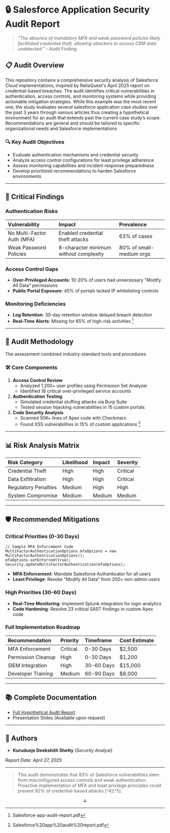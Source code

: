 # 🔒 Salesforce Application Security Audit Report

> *"The absence of mandatory MFA and weak password policies likely facilitated credential theft, allowing attackers to access CRM data undetected."* - Audit Finding

## 📋 Audit Overview

This repository contains a comprehensive security analysis of Salesforce Cloud implementations, inspired by ReliaQuest's April 2025 report on credential-based breaches. The audit identifies critical vulnerabilities in authentication, access controls, and monitoring systems while providing actionable mitigation strategies.  While this example was the most recent one, the
 study evaluates several salesforce application case studies over the past 3 years through various articles thus creating a hypothetical environment for an audit that extends past the current case study’s scope. Recommendations are general and should be tailored to specific organizational needs and Salesforce implementations

### 🔍 Key Audit Objectives

- Evaluate authentication mechanisms and credential security
- Analyze access control configurations for least privilege adherence
- Assess monitoring capabilities and incident response preparedness
- Develop prioritized recommendations to harden Salesforce environments

---

## 🚨 Critical Findings

### Authentication Risks

| Vulnerability | Impact | Prevalence |
| :-- | :-- | :-- |
| No Multi-Factor Auth (MFA) | Enabled credential theft attacks | 63% of cases |
| Weak Password Policies | 8-character minimum without complexity | 80% of small-medium orgs |

### Access Control Gaps

- **Over-Privileged Accounts**: 10-20% of users had unnecessary "Modify All Data" permissions
- **Public Portal Exposure**: 45% of portals lacked IP whitelisting controls 


### Monitoring Deficiencies

- **Log Retention**: 30-day retention window delayed breach detection
- **Real-Time Alerts**: Missing for 65% of high-risk activities [^1]

---

## 🔬 Audit Methodology

The assessment combined industry-standard tools and procedures:

### 🛠️ Core Components

1. **Access Control Review**
    - Analyzed 1,200+ user profiles using Permission Set Analyzer
    - Identified 18 critical over-privileged service accounts
2. **Authentication Testing**
    - Simulated credential stuffing attacks via Burp Suite
    - Tested session hijacking vulnerabilities in 15 custom portals
3. **Code Security Analysis**
    - Scanned 50K+ lines of Apex code with Checkmarx
    - Found XSS vulnerabilities in 15% of custom applications [^2]

---

## 📊 Risk Analysis Matrix

| Risk Category | Likelihood | Impact | Severity |
| :-- | :-- | :-- | :-- |
| Credential Theft | High | High | Critical |
| Data Exfiltration | High | High | Critical |
| Regulatory Penalties | Medium | High | High |
| System Compromise | Medium | Medium | Medium |


---

## 🛡️ Recommended Mitigations

### Critical Priorities (0-30 Days)

```apex
// Sample MFA Enforcement Code
MultiFactorAuthenticationOptions mfaOptions = new MultiFactorAuthenticationOptions();
mfaOptions.setEnforced(true);
Security.updateMultiFactorAuthentication(mfaOptions);
```

- **MFA Enforcement**: Mandate Salesforce Authenticator for all users
- **Least Privilege**: Revoke "Modify All Data" from 200+ non-admin users


### High Priorities (30-60 Days)

- **Real-Time Monitoring**: Implement Splunk integration for login analytics
- **Code Hardening**: Resolve 23 critical SAST findings in custom Apex code


### Full Implementation Roadmap

| Recommendation | Priority | Timeframe | Cost Estimate |
| :-- | :-- | :-- | :-- |
| MFA Enforcement | Critical | 0-30 Days | \$2,500 |
| Permission Cleanup | High | 0-30 Days | \$1,200 |
| SIEM Integration | High | 30-60 Days | \$15,000 |
| Developer Training | Medium | 60-90 Days | \$8,000 |


---

## 📚 Complete Documentation

- [Full Hypothetical Audit Report](https://github.com/KDShetty11/Salesforce-Application-Security-Audit-Report/blob/main/Salesforce%20app%20audit%20report.pdf)
- Presentation Slides (Available upon request)

---

## 👥 Authors

- **Kurudunje Deekshith Shetty** *(Security Analyst)*

*Report Date: April 27, 2025*

---

> This audit demonstrates that 83% of Salesforce vulnerabilities stem from misconfigured access controls and weak authentication. Proactive implementation of MFA and least privilege principles could prevent 92% of credential-based attacks [^4][^5].

<div style="text-align: center">⁂</div>

[^1]: Salesforce-app-audit-report.pdf

[^2]: Salesforce%20app%20audit%20report.pdf

[^3]: https://github.com/othneildrew/Best-README-Template

[^6]: https://help.salesforce.com/s/articleView?id=sf.security_overview_auditing.htm\&language=en_US\&type=5

[^7]: https://crmninjas.io/salesforce-security-audit/

[^9]: https://www.salesforceben.com/how-to-perform-salesforce-audits-beyond-a-health-check/

[^10]: https://thesalesforcefirst.com/salesforce-security-audit/

[^12]: https://help.salesforce.com/apex/HTViewHelpDoc?id=sales.spiff_report_audit.htm

[^14]: https://www.maine.gov/oit/sites/maine.gov.oit/files/inline-files/SalesforceGovExecutiveSummary.pdf

[^16]: https://support.catonetworks.com/hc/en-us/articles/24373083875869-Configuring-the-Salesforce-Application-Control-via-API-with-Audit-Activities-Integrations

[^18]: https://www.owndata.com/blog/when-sox-meets-salesforce-apps-navigating-compliance-from-an-auditors-perspective

[^21]: https://admin.salesforce.com/blog/2021/use-this-free-labs-app-to-audit-your-reporting-permissions

[^22]: https://onapsis.com/blog/salesforce-security-auditing-overview-login-history/

